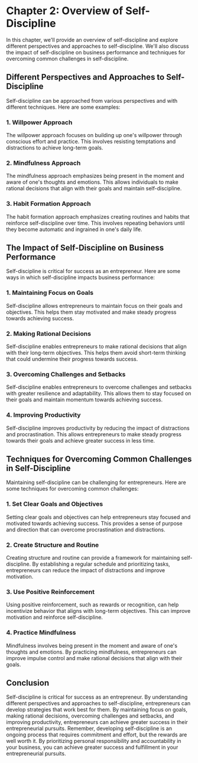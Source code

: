 Chapter 2: Overview of Self-Discipline
======================================

In this chapter, we'll provide an overview of self-discipline and explore different perspectives and approaches to self-discipline. We'll also discuss the impact of self-discipline on business performance and techniques for overcoming common challenges in self-discipline.

Different Perspectives and Approaches to Self-Discipline
--------------------------------------------------------

Self-discipline can be approached from various perspectives and with different techniques. Here are some examples:

### 1. Willpower Approach

The willpower approach focuses on building up one's willpower through conscious effort and practice. This involves resisting temptations and distractions to achieve long-term goals.

### 2. Mindfulness Approach

The mindfulness approach emphasizes being present in the moment and aware of one's thoughts and emotions. This allows individuals to make rational decisions that align with their goals and maintain self-discipline.

### 3. Habit Formation Approach

The habit formation approach emphasizes creating routines and habits that reinforce self-discipline over time. This involves repeating behaviors until they become automatic and ingrained in one's daily life.

The Impact of Self-Discipline on Business Performance
-----------------------------------------------------

Self-discipline is critical for success as an entrepreneur. Here are some ways in which self-discipline impacts business performance:

### 1. Maintaining Focus on Goals

Self-discipline allows entrepreneurs to maintain focus on their goals and objectives. This helps them stay motivated and make steady progress towards achieving success.

### 2. Making Rational Decisions

Self-discipline enables entrepreneurs to make rational decisions that align with their long-term objectives. This helps them avoid short-term thinking that could undermine their progress towards success.

### 3. Overcoming Challenges and Setbacks

Self-discipline enables entrepreneurs to overcome challenges and setbacks with greater resilience and adaptability. This allows them to stay focused on their goals and maintain momentum towards achieving success.

### 4. Improving Productivity

Self-discipline improves productivity by reducing the impact of distractions and procrastination. This allows entrepreneurs to make steady progress towards their goals and achieve greater success in less time.

Techniques for Overcoming Common Challenges in Self-Discipline
--------------------------------------------------------------

Maintaining self-discipline can be challenging for entrepreneurs. Here are some techniques for overcoming common challenges:

### 1. Set Clear Goals and Objectives

Setting clear goals and objectives can help entrepreneurs stay focused and motivated towards achieving success. This provides a sense of purpose and direction that can overcome procrastination and distractions.

### 2. Create Structure and Routine

Creating structure and routine can provide a framework for maintaining self-discipline. By establishing a regular schedule and prioritizing tasks, entrepreneurs can reduce the impact of distractions and improve motivation.

### 3. Use Positive Reinforcement

Using positive reinforcement, such as rewards or recognition, can help incentivize behavior that aligns with long-term objectives. This can improve motivation and reinforce self-discipline.

### 4. Practice Mindfulness

Mindfulness involves being present in the moment and aware of one's thoughts and emotions. By practicing mindfulness, entrepreneurs can improve impulse control and make rational decisions that align with their goals.

Conclusion
----------

Self-discipline is critical for success as an entrepreneur. By understanding different perspectives and approaches to self-discipline, entrepreneurs can develop strategies that work best for them. By maintaining focus on goals, making rational decisions, overcoming challenges and setbacks, and improving productivity, entrepreneurs can achieve greater success in their entrepreneurial pursuits. Remember, developing self-discipline is an ongoing process that requires commitment and effort, but the rewards are well worth it. By prioritizing personal responsibility and accountability in your business, you can achieve greater success and fulfillment in your entrepreneurial pursuits.

